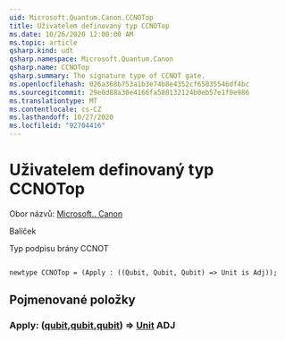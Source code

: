 ```yaml
---
uid: Microsoft.Quantum.Canon.CCNOTop
title: Uživatelem definovaný typ CCNOTop
ms.date: 10/26/2020 12:00:00 AM
ms.topic: article
qsharp.kind: udt
qsharp.namespace: Microsoft.Quantum.Canon
qsharp.name: CCNOTop
qsharp.summary: The signature type of CCNOT gate.
ms.openlocfilehash: 026a368b753a1b3e74b8e4352cf65835546df4bc
ms.sourcegitcommit: 29e0d88a30e4166fa580132124b0eb57e1f0e986
ms.translationtype: MT
ms.contentlocale: cs-CZ
ms.lasthandoff: 10/27/2020
ms.locfileid: "92704416"
---
```

# <a name="ccnotop-user-defined-type"></a>Uživatelem definovaný typ CCNOTop

Obor názvů: [Microsoft.. Canon](xref:Microsoft.Quantum.Canon)

Balíček [](https://nuget.org/packages/)


Typ podpisu brány CCNOT

```qsharp

newtype CCNOTop = (Apply : ((Qubit, Qubit, Qubit) => Unit is Adj));
```



## <a name="named-items"></a>Pojmenované položky

### <a name="apply--qubitqubitqubit--unit-adj"></a>Apply: ([qubit](xref:microsoft.quantum.lang-ref.qubit),[qubit](xref:microsoft.quantum.lang-ref.qubit),[qubit](xref:microsoft.quantum.lang-ref.qubit)) => [Unit](xref:microsoft.quantum.lang-ref.unit) ADJ

